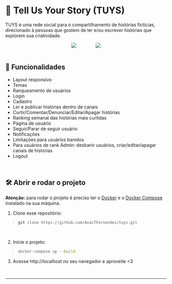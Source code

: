 # :open_book: Tell Us Your Story (TUYS)

TUYS é uma rede social para o compartilhamento de histórias fictícias, direcionado à pessoas que gostem de ler e/ou escrever histórias que explorem sua criatividade.

<div align=center>
 <img align=top src="https://user-images.githubusercontent.com/97851922/218341002-519a7d44-e50b-4279-945a-4241ffc481fa.gif" />
 &nbsp; &nbsp; &nbsp; &nbsp; &nbsp; &nbsp; &nbsp; 
 <img align=top src="https://user-images.githubusercontent.com/97851922/218341013-cefbeabb-c70e-469e-92f8-926c362daa00.gif" />
</div>

<br />

## :hammer: Funcionalidades
- Layout responsivo
- Temas
- Ranqueamento de usuários
- Login
- Cadastro
- Ler e publicar histórias dentro de canais
- Curtir/Comentar/Denunciar/Editar/Apagar histórias
- Ranking semanal das histórias mais curtidas
- Página de usuário
- Seguir/Parar de seguir usuário
- Notificações
- Limitações para usuários banidos
- Para usuários de rank Admin: desbanir usuários, criar/editar/apagar canais de histórias
- Logout

<br />

## :hammer_and_wrench: Abrir e rodar o projeto
**Atenção:** para rodar o projeto é preciso ter o [Docker](https://docs.docker.com/engine/install/) e o [Docker Compose](https://docs.docker.com/compose/install/) instalado na sua máquina.

1. Clone esse repositório:
>```bash
> git clone https://github.com/AnaLTFernandes/tuys.git
>```

<br />

2. Inicie o projeto:
>```bash
> docker-compose up --build
>```

3. Acesse http://localhost no seu navegador e aproveite <3

<br />

---
